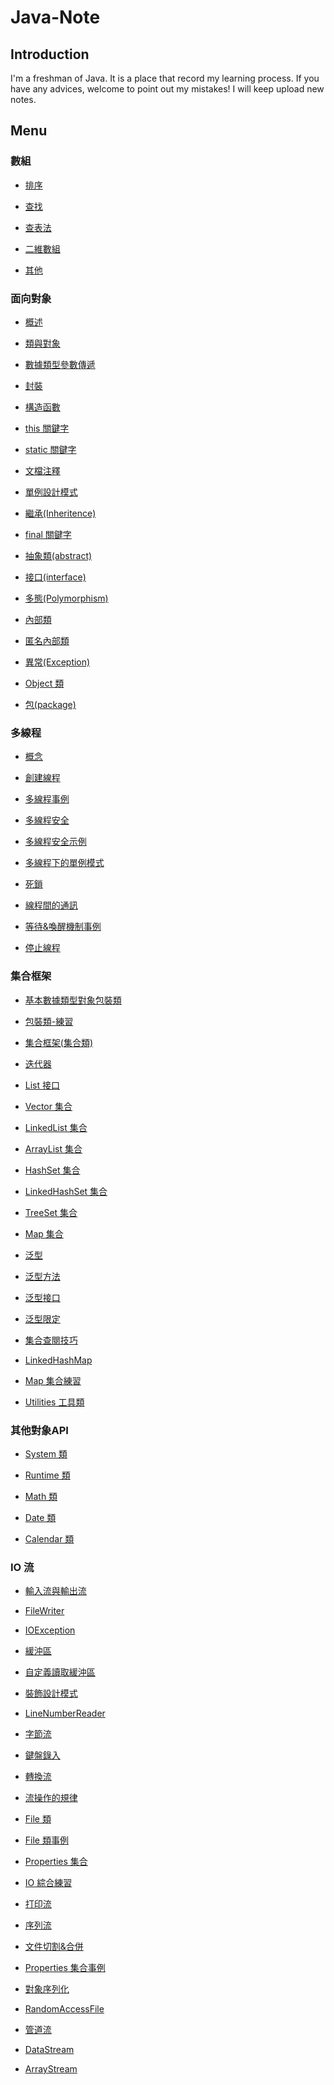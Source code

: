 # Java-Note

## Introduction
I'm a freshman of Java. It is a place that record my learning process. If you have any advices, welcome to point out my mistakes! I will keep upload new notes.

## Menu

### 數組
 - [排序](https://github.com/jack870131/java-note/blob/master/Array/%E6%8E%92%E5%BA%8F.md)

 - [查找](https://github.com/jack870131/java-note/blob/master/Array/%E6%9F%A5%E6%89%BE.md)

 - [查表法](https://github.com/jack870131/java-note/blob/master/Array/%E6%9F%A5%E8%A1%A8%E6%B3%95.md)

 - [二維數組](https://github.com/jack870131/java-note/blob/master/Array/%E4%BA%8C%E7%B6%AD%E6%95%B8%E7%B5%84.md)

 - [其他](https://github.com/jack870131/java-note/blob/master/Array/%E5%85%B6%E4%BB%96.md)

### 面向對象
 - [概述](https://github.com/jack870131/java-note/blob/master/Object%20Oriented/%E6%A6%82%E8%BF%B0.md)

 - [類與對象](https://github.com/jack870131/java-note/blob/master/Object%20Oriented/%E9%A1%9E%E8%88%87%E5%B0%8D%E8%B1%A1.md)

 - [數據類型參數傳遞](https://github.com/jack870131/java-note/blob/master/Object%20Oriented/%E6%95%B8%E6%93%9A%E9%A1%9E%E5%9E%8B%E5%8F%83%E6%95%B8%E5%82%B3%E9%81%9E.md)
 
 - [封裝](https://github.com/jack870131/java-note/blob/master/Object%20Oriented/%E5%B0%81%E8%A3%9D.md)
 
 - [構造函數](https://github.com/jack870131/java-note/blob/master/Object%20Oriented/%E6%A7%8B%E9%80%A0%E5%87%BD%E6%95%B8.md)
 
 - [this 關鍵字](https://github.com/jack870131/java-note/blob/master/Object%20Oriented/this%20%E9%97%9C%E9%8D%B5%E5%AD%97.md)
 
 - [static 關鍵字](https://github.com/jack870131/java-note/blob/master/Object%20Oriented/static%20%E9%97%9C%E9%8D%B5%E5%AD%97.md)
 
 - [文檔注釋](https://github.com/jack870131/java-note/blob/master/Object%20Oriented/%E6%96%87%E6%AA%94%E6%B3%A8%E9%87%8B.md)
 
 - [單例設計模式](https://github.com/jack870131/java-note/blob/master/Object%20Oriented/%E5%96%AE%E4%BE%8B%E8%A8%AD%E8%A8%88%E6%A8%A1%E5%BC%8F.md)
 
 - [繼承(Inheritence)](https://github.com/jack870131/Java-Note/blob/master/Object%20Oriented/%E7%B9%BC%E6%89%BF(Inheritence).md)

 - [final 關鍵字](https://github.com/jack870131/Java-Note/blob/master/Object%20Oriented/final%20%E9%97%9C%E9%8D%B5%E5%AD%97.md)

 - [抽象類(abstract)](https://github.com/jack870131/Java-Note/blob/master/Object%20Oriented/%E6%8A%BD%E8%B1%A1%E9%A1%9E(abstract).md)

 - [接口(interface)](https://github.com/jack870131/Java-Note/blob/master/Object%20Oriented/%E6%8E%A5%E5%8F%A3(interface).md)

 - [多態(Polymorphism)](https://github.com/jack870131/Java-Note/blob/master/Object%20Oriented/%E5%A4%9A%E6%85%8B(Polymorphism).md)

 - [內部類](https://github.com/jack870131/Java-Note/blob/master/Object%20Oriented/%E5%85%A7%E9%83%A8%E9%A1%9E.md)

 - [匿名內部類](https://github.com/jack870131/Java-Note/blob/master/Object%20Oriented/%E5%8C%BF%E5%90%8D%E5%85%A7%E9%83%A8%E9%A1%9E.md)

 - [異常(Exception)](https://github.com/jack870131/Java-Note/blob/master/Object%20Oriented/%E7%95%B0%E5%B8%B8%20(Exception).md)

 - [Object 類](https://github.com/jack870131/Java-Note/blob/master/Object%20Oriented/Object%20%E9%A1%9E.md)

 - [包(package)](https://github.com/jack870131/Java-Note/blob/master/Object%20Oriented/%E5%8C%85(package).md)

### 多線程
 - [概念](https://github.com/jack870131/Java-Note/blob/master/Multithread/%E6%A6%82%E5%BF%B5.md)

 - [創建線程](https://github.com/jack870131/Java-Note/blob/master/Multithread/%E5%89%B5%E5%BB%BA%E7%B7%9A%E7%A8%8B.md)

 - [多線程事例](https://github.com/jack870131/Java-Note/blob/master/Multithread/%E5%A4%9A%E7%B7%9A%E7%A8%8B%E4%BA%8B%E4%BE%8B.md)

 - [多線程安全](https://github.com/jack870131/Java-Note/blob/master/Multithread/%E5%A4%9A%E7%B7%9A%E7%A8%8B%E5%AE%89%E5%85%A8.md)

 - [多線程安全示例](https://github.com/jack870131/Java-Note/blob/master/Multithread/%E5%A4%9A%E7%B7%9A%E7%A8%8B%E5%AE%89%E5%85%A8%E7%A4%BA%E4%BE%8B.md)

 - [多線程下的單例模式](https://github.com/jack870131/Java-Note/blob/master/Multithread/%E5%A4%9A%E7%B7%9A%E7%A8%8B%E4%B8%8B%E7%9A%84%E5%96%AE%E4%BE%8B%E6%A8%A1%E5%BC%8F.md)

 - [死鎖](https://github.com/jack870131/Java-Note/blob/master/Multithread/%E6%AD%BB%E9%8E%96.md)

 - [線程間的通訊](https://github.com/jack870131/Java-Note/blob/master/Multithread/%E7%B7%9A%E7%A8%8B%E9%96%93%E7%9A%84%E9%80%9A%E8%A8%8A.md)

 - [等待&喚醒機制事例](https://github.com/jack870131/Java-Note/blob/master/Multithread/%E7%AD%89%E5%BE%85%26%E5%96%9A%E9%86%92%E6%A9%9F%E5%88%B6%E4%BA%8B%E4%BE%8B.md)

 - [停止線程](https://github.com/jack870131/Java-Note/blob/master/Multithread/%E5%81%9C%E6%AD%A2%E7%B7%9A%E7%A8%8B.md)

### 集合框架
 - [基本數據類型對象包裝類](https://github.com/jack870131/Java-Note/blob/master/Collections/%E5%9F%BA%E6%9C%AC%E6%95%B8%E6%93%9A%E9%A1%9E%E5%9E%8B%E5%B0%8D%E8%B1%A1%E5%8C%85%E8%A3%9D%E9%A1%9E.md)
 
 - [包裝類-練習](https://github.com/jack870131/Java-Note/blob/master/Collections/%E5%8C%85%E8%A3%9D%E9%A1%9E-%E7%B7%B4%E7%BF%92.md)
 
 - [集合框架(集合類)](https://github.com/jack870131/Java-Note/blob/master/Collections/%E9%9B%86%E5%90%88%E6%A1%86%E6%9E%B6(%E9%9B%86%E5%90%88%E9%A1%9E).md)

 - [迭代器](https://github.com/jack870131/Java-Note/blob/master/Collections/%E8%BF%AD%E4%BB%A3%E5%99%A8.md)

 - [List 接口](https://github.com/jack870131/Java-Note/blob/master/Collections/List%20%E6%8E%A5%E5%8F%A3.md)

 - [Vector 集合](https://github.com/jack870131/Java-Note/blob/master/Collections/Vector%20%E9%9B%86%E5%90%88.md)

 - [LinkedList 集合](https://github.com/jack870131/Java-Note/blob/master/Collections/LinkedList%20集合.md)

 - [ArrayList 集合](https://github.com/jack870131/Java-Note/blob/master/Collections/ArrayList%20%E9%9B%86%E5%90%88.md)

 - [HashSet 集合](https://github.com/jack870131/Java-Note/blob/master/Collections/HashSet%20%E9%9B%86%E5%90%88.md)

 - [LinkedHashSet 集合](https://github.com/jack870131/Java-Note/blob/master/Collections/LinkedHashSet%20%E9%9B%86%E5%90%88.md)

 - [TreeSet 集合](https://github.com/jack870131/Java-Note/blob/master/Collections/TreeSet%20%E9%9B%86%E5%90%88.md)

 - [Map 集合](https://github.com/jack870131/Java-Note/blob/master/Collections/Map%20%E9%9B%86%E5%90%88.md)

 - [泛型](https://github.com/jack870131/Java-Note/blob/master/Collections/%E6%B3%9B%E5%9E%8B.md)

 - [泛型方法](https://github.com/jack870131/Java-Note/blob/master/Collections/%E6%B3%9B%E5%9E%8B%E6%96%B9%E6%B3%95.md)

 - [泛型接口](https://github.com/jack870131/Java-Note/blob/master/Collections/%E6%B3%9B%E5%9E%8B%E6%8E%A5%E5%8F%A3.md)

 - [泛型限定](https://github.com/jack870131/Java-Note/blob/master/Collections/%E6%B3%9B%E5%9E%8B%E9%99%90%E5%AE%9A.md)

 - [集合查閱技巧](https://github.com/jack870131/Java-Note/blob/master/Collections/%E9%9B%86%E5%90%88%E6%9F%A5%E9%96%B1%E6%8A%80%E5%B7%A7.md)

 - [LinkedHashMap](https://github.com/jack870131/Java-Note/blob/master/Collections/LinkedHashMap.md)

 - [Map 集合練習](https://github.com/jack870131/Java-Note/blob/master/Collections/Map%20%E9%9B%86%E5%90%88%E7%B7%B4%E7%BF%92.md)

 - [Utilities 工具類](https://github.com/jack870131/Java-Note/blob/master/Collections/Utilities%20%E5%B7%A5%E5%85%B7%E9%A1%9E.md)

### 其他對象API
 - [System 類](https://github.com/jack870131/Java-Note/blob/master/API-Other/System%20%E9%A1%9E.md)

 - [Runtime 類](https://github.com/jack870131/Java-Note/blob/master/API-Other/Runtime%20%E9%A1%9E.md)

 - [Math 類](https://github.com/jack870131/Java-Note/blob/master/API-Other/Math%20%E9%A1%9E.md)

 - [Date 類](https://github.com/jack870131/Java-Note/blob/master/API-Other/Date%20%E9%A1%9E.md)

 - [Calendar 類](https://github.com/jack870131/Java-Note/blob/master/API-Other/%E5%85%B6%E4%BB%96%E5%B0%8D%E8%B1%A1API.md)

### IO 流
 - [輸入流與輸出流](https://github.com/jack870131/Java-Note/blob/master/IO/%E8%BC%B8%E5%85%A5%E6%B5%81%E8%88%87%E8%BC%B8%E5%87%BA%E6%B5%81.md)

 - [FileWriter](https://github.com/jack870131/Java-Note/blob/master/IO/FileWriter.md)

 - [IOException](https://github.com/jack870131/Java-Note/blob/master/IO/IOException.md)

 - [緩沖區](https://github.com/jack870131/Java-Note/blob/master/IO/%E7%B7%A9%E6%B2%96%E5%8D%80.md)

 - [自定義讀取緩沖區](https://github.com/jack870131/Java-Note/blob/master/IO/%E8%87%AA%E5%AE%9A%E7%BE%A9%E8%AE%80%E5%8F%96%E7%B7%A9%E8%A1%9D%E5%8D%80.md)

 - [裝飾設計模式](https://github.com/jack870131/Java-Note/blob/master/IO/%E8%A3%9D%E9%A3%BE%E8%A8%AD%E8%A8%88%E6%A8%A1%E5%BC%8F.md)

 - [LineNumberReader](https://github.com/jack870131/Java-Note/blob/master/IO/LineNumberReader.md)

 - [字節流](https://github.com/jack870131/Java-Note/blob/master/IO/%E5%AD%97%E7%AF%80%E6%B5%81.md)

 - [鍵盤錄入](https://github.com/jack870131/java-note/blob/master/IO/%E9%8D%B5%E7%9B%A4%E9%8C%84%E5%85%A5.md)

 - [轉換流](https://github.com/jack870131/java-note/blob/master/IO/轉換流.md)

 - [流操作的規律](https://github.com/jack870131/java-note/blob/master/IO/%E6%B5%81%E6%93%8D%E4%BD%9C%E7%9A%84%E8%A6%8F%E5%BE%8B.md)

 - [File 類](https://github.com/jack870131/java-note/blob/master/IO/File%20%E9%A1%9E.md)

 - [File 類事例](https://github.com/jack870131/java-note/blob/master/IO/File%20%E9%A1%9E%E4%BA%8B%E4%BE%8B.md)

 - [Properties 集合](https://github.com/jack870131/java-note/blob/master/IO/Properties%20%E9%9B%86%E5%90%88.md)

 - [IO 綜合練習](https://github.com/jack870131/java-note/blob/master/IO/IO%20%E7%B6%9C%E5%90%88%E7%B7%B4%E7%BF%92.md)

 - [打印流](https://github.com/jack870131/java-note/blob/master/IO/%E6%89%93%E5%8D%B0%E6%B5%81.md)
 
 - [序列流](https://github.com/jack870131/java-note/blob/master/IO/%E5%BA%8F%E5%88%97%E6%B5%81.md)

 - [文件切割&合併](https://github.com/jack870131/java-note/blob/master/IO/%E6%96%87%E4%BB%B6%E5%88%87%E5%89%B2%26%E5%90%88%E4%BD%B5.md)

 - [Properties 集合事例](https://github.com/jack870131/java-note/blob/master/IO/Properties%20%E9%9B%86%E5%90%88%E4%BA%8B%E4%BE%8B.md)

 - [對象序列化](https://github.com/jack870131/java-note/blob/master/IO/%E5%B0%8D%E8%B1%A1%E5%BA%8F%E5%88%97%E5%8C%96.md)

 - [RandomAccessFile](https://github.com/jack870131/java-note/blob/master/IO/%E5%B0%8D%E8%B1%A1%E5%BA%8F%E5%88%97%E5%8C%96.md)

 - [管道流](https://github.com/jack870131/java-note/blob/master/IO/%E7%AE%A1%E9%81%93%E6%B5%81.md)

 - [DataStream](https://github.com/jack870131/java-note/blob/master/IO/DataStream.md)

 - [ArrayStream](https://github.com/jack870131/java-note/blob/master/IO/ArrayStream.md)
